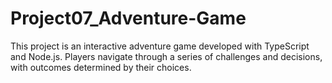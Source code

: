 # Project07_Adventure-Game
This project is an interactive adventure game developed with TypeScript and Node.js. Players navigate through a series of challenges and decisions, with outcomes determined by their choices.
